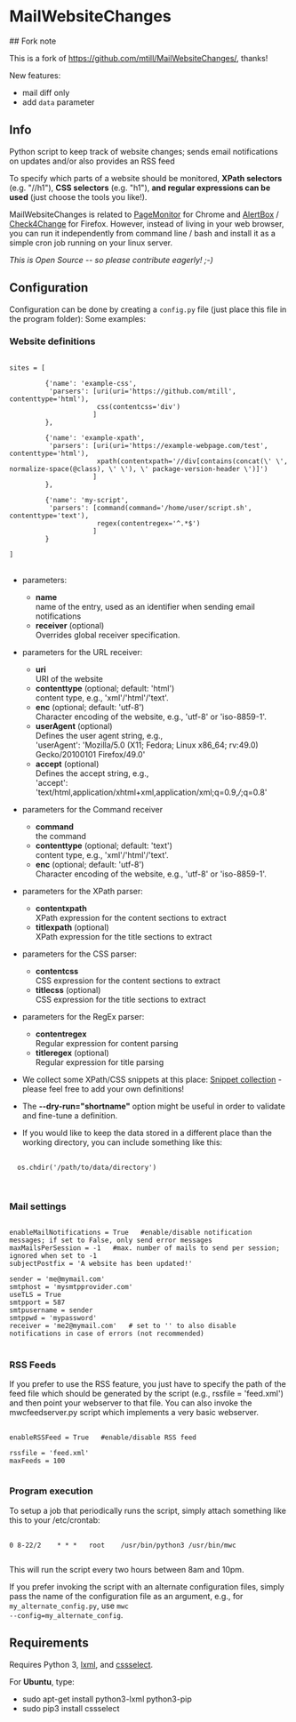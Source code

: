 # MailWebsiteChanges

## Fork note

This is a fork of <https://github.com/mtill/MailWebsiteChanges/>, thanks!

New features:

* mail diff only
* add `data` parameter

## Info

Python script to keep track of website changes; sends email notifications on updates and/or also provides an RSS feed

To specify which parts of a website should be monitored, <b>XPath selectors</b> (e.g. "//h1"), <b>CSS selectors</b> (e.g. "h1"), <b>and regular expressions can be used</b> (just choose the tools you like!).

MailWebsiteChanges is related to <a href="http://code.google.com/p/pagemon-chrome-ext/">PageMonitor</a> for Chrome and <a href="https://addons.mozilla.org/de/firefox/addon/alertbox/">AlertBox</a> / <a href="https://addons.mozilla.org/de/firefox/addon/check4change/">Check4Change</a> for Firefox. However, instead of living in your web browser, you can run it independently from command line / bash and install it as a simple cron job running on your linux server.


<i>This is Open Source -- so please contribute eagerly! ;-)</i>


## Configuration
Configuration can be done by creating a <code>config.py</code> file (just place this file in the program folder):
Some examples:

### Website definitions
<pre>
<code>
sites = [

         {'name': 'example-css',
          'parsers': [uri(uri='https://github.com/mtill', contenttype='html'),
                      css(contentcss='div')
                     ]
         },

         {'name': 'example-xpath',
          'parsers': [uri(uri='https://example-webpage.com/test', contenttype='html'),
                      xpath(contentxpath='//div[contains(concat(\' \', normalize-space(@class), \' \'), \' package-version-header \')]')
                     ]
         },

         {'name': 'my-script',
          'parsers': [command(command='/home/user/script.sh', contenttype='text'),
                      regex(contentregex='^.*$')
                     ]
         }

]
</code>
</pre>

 * parameters:

   * <b>name</b>  
     name of the entry, used as an identifier when sending email notifications
   * <b>receiver</b> (optional)  
     Overrides global receiver specification.

 * parameters for the URL receiver:

   * <b>uri</b>  
     URI of the website
   * <b>contenttype</b> (optional; default: 'html')  
     content type, e.g., 'xml'/'html'/'text'.
   * <b>enc</b> (optional; default: 'utf-8')  
     Character encoding of the website, e.g., 'utf-8' or 'iso-8859-1'.
   * <b>userAgent</b> (optional)  
     Defines the user agent string, e.g.,  
     'userAgent': 'Mozilla/5.0 (X11; Fedora; Linux x86_64; rv:49.0) Gecko/20100101 Firefox/49.0'
   * <b>accept</b> (optional)  
     Defines the accept string, e.g.,  
     'accept': 'text/html,application/xhtml+xml,application/xml;q=0.9,*/*;q=0.8'

 * parameters for the Command receiver

   * <b>command</b>  
     the command
   * <b>contenttype</b> (optional; default: 'text')  
     content type, e.g., 'xml'/'html'/'text'.
   * <b>enc</b> (optional; default: 'utf-8')  
     Character encoding of the website, e.g., 'utf-8' or 'iso-8859-1'.

 * parameters for the XPath parser:

   * <b>contentxpath</b>  
     XPath expression for the content sections to extract
   * <b>titlexpath</b> (optional)  
     XPath expression for the title sections to extract

 * parameters for the CSS parser:

   * <b>contentcss</b>  
     CSS expression for the content sections to extract
   * <b>titlecss</b> (optional)  
     CSS expression for the title sections to extract

 * parameters for the RegEx parser:

   * <b>contentregex</b>  
     Regular expression for content parsing
   * <b>titleregex</b> (optional)  
     Regular expression for title parsing

 * We collect some XPath/CSS snippets at this place: <a href="https://github.com/Debianguru/MailWebsiteChanges/wiki/snippets">Snippet collection</a> - please feel free to add your own definitions!

 * The <b>--dry-run="shortname"</b> option might be useful in order to validate and fine-tune a definition.

 * If you would like to keep the data stored in a different place than the working directory, you can include something like this:
  <pre>
   <code>
  os.chdir('/path/to/data/directory')
   </code>
  </pre>

### Mail settings
<pre>
<code>
enableMailNotifications = True   #enable/disable notification messages; if set to False, only send error messages
maxMailsPerSession = -1   #max. number of mails to send per session; ignored when set to -1
subjectPostfix = 'A website has been updated!'

sender = 'me@mymail.com'
smtphost = 'mysmtpprovider.com'
useTLS = True
smtpport = 587
smtpusername = sender
smtppwd = 'mypassword'
receiver = 'me2@mymail.com'   # set to '' to also disable notifications in case of errors (not recommended)
</code>
</pre>


### RSS Feeds
If you prefer to use the RSS feature, you just have to specify the path of the feed file which should be generated by the script (e.g., rssfile = 'feed.xml') and then point your webserver to that file. You can also invoke the mwcfeedserver.py script which implements a very basic webserver.

<pre>
 <code>
enableRSSFeed = True   #enable/disable RSS feed

rssfile = 'feed.xml'
maxFeeds = 100
 </code>
</pre>


### Program execution
To setup a job that periodically runs the script, simply attach something like this to your /etc/crontab:
<pre>
 <code>
0 8-22/2    * * *   root	/usr/bin/python3 /usr/bin/mwc
 </code>
</pre>
This will run the script every two hours between 8am and 10pm.

If you prefer invoking the script with an alternate configuration files, simply pass the name of the configuration file as an argument, e.g., for <code>my_alternate_config.py</code>, use <code>mwc --config=my_alternate_config</code>.


## Requirements
Requires Python 3, <a href="http://lxml.de/">lxml</a>, and <a href="http://pythonhosted.org/cssselect/">cssselect</a>.

For <b>Ubuntu</b>, type:

  * sudo apt-get install python3-lxml python3-pip
  * sudo pip3 install cssselect

